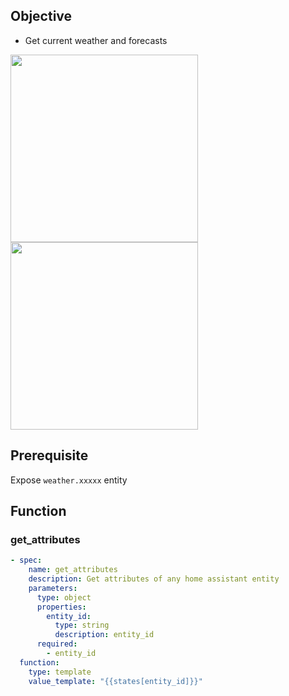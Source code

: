 ## Objective

- Get current weather and forecasts

<img width="300" src="https://github.com/delfu/local_llama/assets/2917984/177f416e-2194-4a10-a3f6-39a94da942ce">
<img width="300" src="https://github.com/delfu/local_llama/assets/2917984/3c861f37-3654-4f6b-bcbf-554f12189051">

## Prerequisite

Expose `weather.xxxxx` entity

## Function

### get_attributes

```yaml
- spec:
    name: get_attributes
    description: Get attributes of any home assistant entity
    parameters:
      type: object
      properties:
        entity_id:
          type: string
          description: entity_id
      required:
        - entity_id
  function:
    type: template
    value_template: "{{states[entity_id]}}"
```
